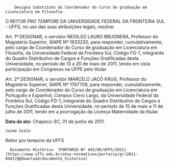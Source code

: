         Designa Substituto do Coordenador do Curso de graduação em Licenciatura em Filosofia  

O REITOR  *PRO TEMPORE*  DA UNIVERSIDADE FEDERAL DA FRONTEIRA SUL - UFFS, no uso das suas atribuições legais, resolve:

 Art. 1º DESIGNAR, o servidor NEDILSO LAURO BRUGNERA, Professor do Magistério Superior, SIAPE Nº 1833220, para responder, cumulativamente, pelo cargo de Coordenador do Curso de graduação em Licenciatura em Filosofia, da Universidade Federal da Fronteira Sul, Código FG-1, integrante do Quadro Distributivo de Cargos e Funções Gratificadas desta Universidade, no período de 13 a 20 de maio de 2011, tendo em vista participação em Congresso na UFPE pelo titular.

 Art. 2º DESIGNAR, o servidor MARCELO JACÓ KRUG, Professor do Magistério Superior, SIAPE Nº 1767709, para responder, cumulativamente, pelo cargo de Coordenador do Curso de graduação em Licenciatura em Português e Espanhol,  *Campus*  Cerro Largo, da Universidade Federal da Fronteira Sul, Código FG-1, integrante do Quadro Distributivo de Cargos e Funções Gratificadas desta Universidade, no período de 15 de maio a 11 de julho de 2011, tendo em a prorrogação da Licença Maternidade da titular.

  

   **Data do ato:** Chapecó-SC, 01 de junho de 2011.   
 

    Jaime Giolo    
 Reitor pro tempore da UFFS 

      Documento Histórico  [PORTARIA Nº 443/GR/UFFS/2011](https://www.uffs.edu.br/atos-normativos/portaria/gr/2011-0443/@@download/documento_historico)     
      